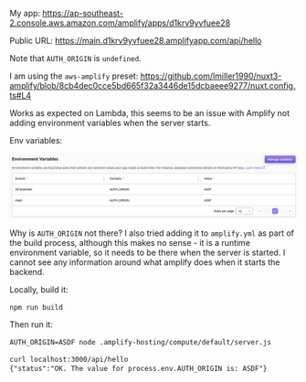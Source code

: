 My app: https://ap-southeast-2.console.aws.amazon.com/amplify/apps/d1krv9yvfuee28

Public URL: https://main.d1krv9yvfuee28.amplifyapp.com/api/hello

Note that `AUTH_ORIGIN` is `undefined`.

I am using the `aws-amplify` preset: https://github.com/lmiller1990/nuxt3-amplify/blob/8cb4dec0cce5bd665f32a3446de15dcbaeee9277/nuxt.config.ts#L4

Works as expected on Lambda, this seems to be an issue with Amplify not adding environment variables when the server starts.

Env variables:

![](./img1.png)

Why is `AUTH_ORIGIN` not there? I also tried adding it to `amplify.yml` as part of the build process, although this makes no sense - it is a runtime environment variable, so it needs to be there when the server is started. I cannot see any information around what amplify does when it starts the backend.

Locally, build it:

```
npm run build
```

Then run it:

```
AUTH_ORIGIN=ASDF node .amplify-hosting/compute/default/server.js
```

```
curl localhost:3000/api/hello
{"status":"OK. The value for process.env.AUTH_ORIGIN is: ASDF"}
```